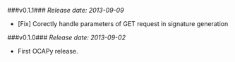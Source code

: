 ###v0.1.1###
*Release date: 2013-09-09*

* [Fix] Corectly handle parameters of GET request in signature generation

###v0.1.0###
*Release date: 2013-09-02*

* First OCAPy release.
